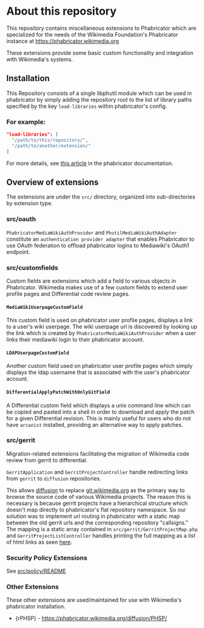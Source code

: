 # About this repository

This repository contains miscellaneous extensions to Phabricator which are
specialized for the needs of the Wikimedia Foundation's Phabricator instance
at https://phabricator.wikimedia.org

These extensions provide some basic custom functionality and integration with
Wikimedia's systems.

## Installation


This Repository consists of a single libphutil module which can be used in
phabricator by simply adding the repository root to the list of library paths
specified by the key `load-libraries` within phabricator's config.

### For example:

```json
"load-libraries": [
  "/path/to/this/repository/",
  "/path/to/another/extension/"
]
```

For more details, see [this article](https://secure.phabricator.com/book/phabcontrib/article/adding_new_classes/#linking-with-phabricator) in the phabricator documentation.

## Overview of extensions

The extensions are under the `src/` directory, organized into sub-directories
by extension type.

### src/oauth

`PhabricatorMediaWikiAuthProvider` and `PhutilMediaWikiAuthAdapter` constitute
an `authentication provider adapter` that enables Phabricator to use OAuth
federation to offload phabricator logins to Mediawiki's OAuth1 endpoint.

### src/customfields

Custom fields are extensions which add a field to various objects in
Phabricator. Wikimedia makes use of a few custom fields to extend user profile
pages and Differential code review pages.

#### `MediaWikiUserpageCustomField`
This custom field is used on phabricator user profile
pages, displays a link to a user's wiki userpage. The wiki userpage url is
discovered by looking up the link which is created by
`PhabricatorMediaWikiAuthProvider` when a user links their mediawiki login to
their phabricator account.

#### `LDAPUserpageCustomField`
Another custom field used on phabricator user profile pages
which simply displays the ldap username that is associated with the user's
phabricator account.

#### `DifferentialApplyPatchWithOnlyGitField`
A Differential custom field which displays a unix command line which can be
copied and pasted into a shell in order to download and apply the patch for a
given Differential revision. This is mainly useful for users who do not have
`arcanist` installed, providing an alternative way to apply patches.

### src/gerrit
Migration-related extensions facilitating the migration of Wikimedia code review
from gerrit to differential.

`GerritApplication` and `GerritProjectController` handle redirecting links from
`gerrit` to `diffusion` repositories.

This allows [diffusion](https://phabricator.wikimedia.org/diffusion/) to replace
[git.wikimedia.org](http://git.wikimedia.org) as the primary way to browse the
source code of various Wikimedia projects. The reason this is necessary is
because gerrit projects have a hierarchical structure which doesn't map directly
to phabricator's flat repository namespace. So our solution was to implement
url routing in phabricator with a static map between the old gerrit urls and the
corresponding repository "callsigns." The mapping is a static array contained
in `src/gerrit/GerritProjectMap.php` and `GerritProjectListController` handles
printing the full mapping as a list of html links as seen [here](https://phabricator.wikimedia.org/r/).

### Security Policy Extensions

See [src/policy/README](browse/wmf%252Fstable/src/policy/|src/policy/README)

### Other Extensions

 These other extensions are used/maintained for use with Wikimedia's
 phabricator installation.

* {rPHSP} - https://phabricator.wikimedia.org/diffusion/PHSP/

